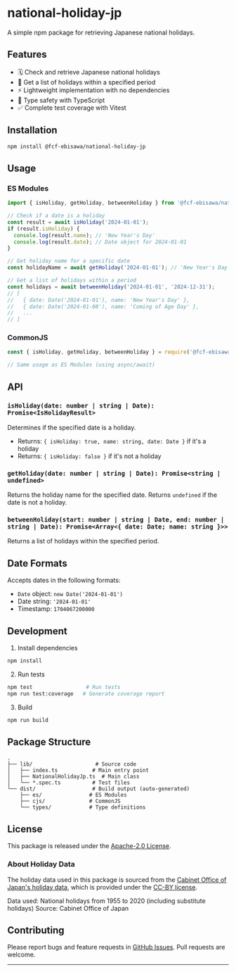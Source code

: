 # national-holiday-jp

A simple npm package for retrieving Japanese national holidays.

## Features

- 🗓 Check and retrieve Japanese national holidays
- 📅 Get a list of holidays within a specified period
- ⚡️ Lightweight implementation with no dependencies
- 🎯 Type safety with TypeScript
- ✅ Complete test coverage with Vitest

## Installation

```bash
npm install @fcf-ebisawa/national-holiday-jp
```

## Usage

### ES Modules

```typescript
import { isHoliday, getHoliday, betweenHoliday } from '@fcf-ebisawa/national-holiday-jp';

// Check if a date is a holiday
const result = await isHoliday('2024-01-01');
if (result.isHoliday) {
  console.log(result.name); // 'New Year's Day'
  console.log(result.date); // Date object for 2024-01-01
}

// Get holiday name for a specific date
const holidayName = await getHoliday('2024-01-01'); // 'New Year's Day'

// Get a list of holidays within a period
const holidays = await betweenHoliday('2024-01-01', '2024-12-31');
// [
//   { date: Date('2024-01-01'), name: 'New Year's Day' },
//   { date: Date('2024-01-08'), name: 'Coming of Age Day' },
//   ...
// ]
```

### CommonJS

```javascript
const { isHoliday, getHoliday, betweenHoliday } = require('@fcf-ebisawa/national-holiday-jp');

// Same usage as ES Modules (using async/await)
```

## API

### `isHoliday(date: number | string | Date): Promise<IsHolidayResult>`

Determines if the specified date is a holiday.

- Returns: `{ isHoliday: true, name: string, date: Date }` if it's a holiday
- Returns: `{ isHoliday: false }` if it's not a holiday

### `getHoliday(date: number | string | Date): Promise<string | undefined>`

Returns the holiday name for the specified date. Returns `undefined` if the date is not a holiday.

### `betweenHoliday(start: number | string | Date, end: number | string | Date): Promise<Array<{ date: Date; name: string }>>`

Returns a list of holidays within the specified period.

## Date Formats

Accepts dates in the following formats:

- `Date` object: `new Date('2024-01-01')`
- Date string: `'2024-01-01'`
- Timestamp: `1704067200000`

## Development

1. Install dependencies

```bash
npm install
```

2. Run tests

```bash
npm test                 # Run tests
npm run test:coverage   # Generate coverage report
```

3. Build

```bash
npm run build
```

## Package Structure

```
.
├── lib/                    # Source code
│   ├── index.ts           # Main entry point
│   ├── NationalHolidayJp.ts  # Main class
│   └── *.spec.ts          # Test files
└── dist/                  # Build output (auto-generated)
    ├── es/               # ES Modules
    ├── cjs/              # CommonJS
    └── types/            # Type definitions
```

## License

This package is released under the [Apache-2.0 License](LICENSE).

### About Holiday Data

The holiday data used in this package is sourced from the [Cabinet Office of Japan's holiday data](https://data.e-gov.go.jp/data/dataset/cao_20190522_0002/resource/d9ad35a5-6c9c-4127-bdbe-aa138fdffe42), which is provided under the [CC-BY license](https://creativecommons.org/licenses/by/4.0/).

Data used: National holidays from 1955 to 2020 (including substitute holidays)
Source: Cabinet Office of Japan

## Contributing

Please report bugs and feature requests in [GitHub Issues](https://github.com/yourusername/national-holiday-jp/issues).
Pull requests are welcome.

---
